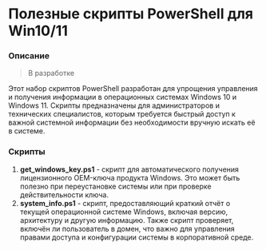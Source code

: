 # Полезные скрипты PowerShell для Win10/11

### Описание

> В разработке

Этот набор скриптов PowerShell разработан для упрощения управления и получения информации в операционных системах Windows 10 и Windows 11. Скрипты предназначены для администраторов и технических специалистов, которым требуется быстрый доступ к важной системной информации без необходимости вручную искать её в системе.

### Скрипты

1. **get\_windows\_key.ps1** - скрипт для автоматического получения лицензионного OEM-ключа продукта Windows. Это может быть полезно при переустановке системы или при проверке действительности ключа.
2. **system\_info.ps1** - скрипт, предоставляющий краткий отчёт о текущей операционной системе Windows, включая версию, архитектуру и другую информацию. Также скрипт проверяет, включён ли пользователь в домен, что важно для управления правами доступа и конфигурации системы в корпоративной среде.
